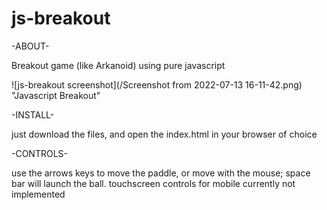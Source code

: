 # js-breakout

-ABOUT-

Breakout game (like Arkanoid) using pure javascript


![js-breakout screenshot](/Screenshot from 2022-07-13 16-11-42.png) "Javascript Breakout"

-INSTALL-

just download the files, and open the index.html in your browser of choice

-CONTROLS-

use the arrows keys to move the paddle, or move with the mouse; space bar will launch the ball. touchscreen controls for mobile currently not implemented
